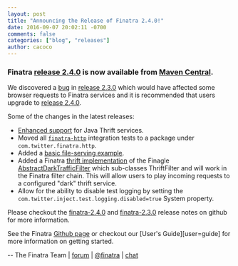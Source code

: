 ```yaml
---
layout: post
title: "Announcing the Release of Finatra 2.4.0!"
date: 2016-09-07 20:02:11 -0700
comments: false
categories: ["blog", "releases"]
author: cacoco
---
```


###  Finatra [release 2.4.0](https://github.com/twitter/finatra/releases/tag/finatra-2.4.0) is now available from [Maven Central][maven-central].

We discovered a [bug](https://github.com/twitter/finatra/commit/698e3e238c494ebd958a30fac19cd65c39195917) in [release 2.3.0](https://github.com/twitter/finatra/releases/tag/finatra-2.3.0) which would have affected some browser requests to Finatra services and it is recommended that users upgrade to [release 2.4.0](https://github.com/twitter/finatra/releases/tag/finatra-2.4.0).

Some of the changes in the latest releases:

- [Enhanced support](https://github.com/twitter/finatra/commit/b67bd039129feefcaaed68af0bbf4653331f40ad) for Java Thrift services.
- Moved all [`finatra-http`](https://github.com/twitter/finatra/tree/develop/http/src/test/scala/com/twitter/finatra/http/tests) integration tests to a package under `com.twitter.finatra.http`.
- Added a [basic file-serving example](https://github.com/twitter/finatra/tree/master/examples/web-dashboard).
- Added a Finatra [thrift implementation](https://github.com/twitter/finatra/blob/master/thrift/src/main/scala/com/twitter/finatra/thrift/filters/DarkTrafficFilter.scala) of the Finagle [AbstractDarkTrafficFilter](https://github.com/twitter/finagle/blob/develop/finagle-exp/src/main/scala/com/twitter/finagle/exp/AbstractDarkTrafficFilter.scala) which sub-classes ThriftFilter and will work in the Finatra filter chain. This will allow users to play incoming requests to a configured "dark" thrift 	service.
- Allow for the ability to disable test logging by setting the `com.twitter.inject.test.logging.disabled=true` System property.

Please checkout the [finatra-2.4.0](https://github.com/twitter/finatra/releases/tag/finatra-2.4.0) and [finatra-2.3.0](https://github.com/twitter/finatra/releases/tag/finatra-2.3.0) release notes on github for more information.

See the Finatra [Github page](https://github.com/twitter/finatra) or checkout our [User's Guide][user=guide] for more information on getting started.

-- The Finatra Team | [forum](https://groups.google.com/forum/#!forum/finatra-users) | [@finatra](https://twitter.com/finatra) | [chat](https://gitter.im/twitter/finatra)

[maven-central]: https://search.maven.org/#search%7Cga%7C1%7Cg%3A%22com.twitter%22%20AND%20(a%3A%22finatra-http_2.11%22%20OR%20a%3A%22finatra-thrift_2.11%22)%20AND%20v%3A%222.4.0%22
[user-guide]: /finatra/user-guide/index.html